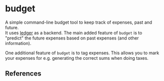 budget
===============================================================================

A simple command-line budget tool to keep track of expenses, past and future.  
It uses [ledger][1] as a backend.  The main added feature of `budget` is to 
"predict" the future expenses based on past expenses (and other information).

One additional feature of `budget` is to tag expenses.  This allows you to mark 
your expenses for e.g. generating the correct sums when doing taxes.


References
-------------------------------------------------------------------------------

[1]: https://github.com/ledger/ledger
